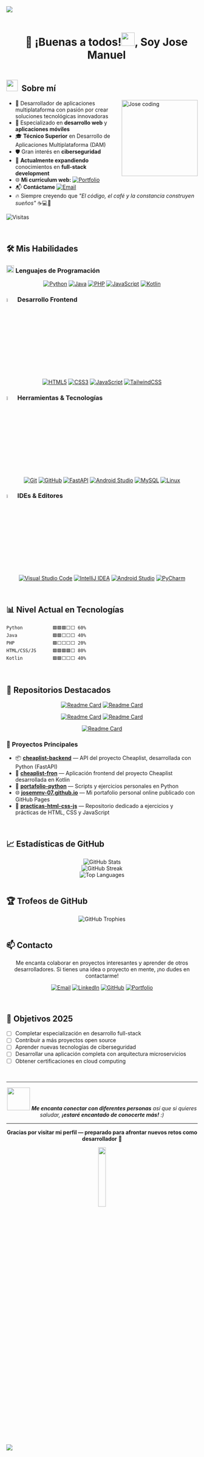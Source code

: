<!--horizontal divider(gradient)-->
<img src="https://user-images.githubusercontent.com/73097560/115834477-dbab4500-a447-11eb-908a-139a6edaec5c.gif">

<!--h1 without bottom border-->
<div id="user-content-toc">
  <ul align="center">
    <summary><h1 style="display: inline-block">👋 ¡Buenas a todos!<img src="https://media.giphy.com/media/hvRJCLFzcasrR4ia7z/giphy.gif" width="35">, Soy Jose Manuel</h1></summary>
  </ul>
</div>

<!--About Me-->
## <picture><img src="https://media.giphy.com/media/ObNTw8Uzwy6KQ/giphy.gif" width="30px">&nbsp;</picture> Sobre mí

<img src="https://media.giphy.com/media/qgQUggAC3Pfv687qPC/giphy.gif" 
     width="200px" 
     align="right"
     alt="Jose coding" />

- :dizzy: Desarrollador de aplicaciones multiplataforma con pasión por crear soluciones tecnológicas innovadoras
- :iphone: Especializado en **desarrollo web** y **aplicaciones móviles**
- :mortar_board: **Técnico Superior** en Desarrollo de Aplicaciones Multiplataforma (DAM)
- :shield: Gran interés en **ciberseguridad** 
- :rocket: **Actualmente expandiendo** conocimientos en **full-stack development**
- :globe_with_meridians: **Mi currículum web:** [![Portfolio](https://img.shields.io/static/v1?label=Portfolio&message=josemmv-07.github.io&color=00D4AA&style=flat-square&logo=github)](https://josemmv-07.github.io)
- :mailbox_with_mail: **Contáctame** [![Email](https://img.shields.io/static/v1?label=email&message=josemanuelmorenovalenzuela@gmail.com&color=FF6B6B&style=flat-square&logo=gmail)](mailto:josemanuelmorenovalenzuela@gmail.com)
- :fire: Siempre creyendo que *"El código, el café y la constancia construyen sueños"* :coffee::computer::rocket:

![Visitas](https://komarev.com/ghpvc/?username=josemmv-07&color=blueviolet&style=for-the-badge)

<br>

## 🛠️ Mis Habilidades

### <picture> <img src = "https://github.com/7oSkaaa/7oSkaaa/blob/main/Images/Programming_Languages.gif?raw=true" width = 20px>  </picture> Lenguajes de Programación

<p align="center">
  <a href="https://www.python.org/" target="_blank">
    <img alt="Python" src="https://img.shields.io/badge/Python-3776AB?style=for-the-badge&logo=python&logoColor=white"></a>
  <a href="https://www.java.com/" target="_blank">
    <img alt="Java" src="https://img.shields.io/badge/Java-ED8B00?style=for-the-badge&logo=openjdk&logoColor=white"></a>
  <a href="https://www.php.net/" target="_blank">
    <img alt="PHP" src="https://img.shields.io/badge/PHP-777BB4?style=for-the-badge&logo=php&logoColor=white"></a>
  <a href="https://developer.mozilla.org/en-US/docs/Web/JavaScript" target="_blank">
    <img alt="JavaScript" src="https://img.shields.io/badge/JavaScript-F7DF1E?style=for-the-badge&logo=javascript&logoColor=black"></a>
  <a href="https://kotlinlang.org/" target="_blank">
    <img alt="Kotlin" src="https://img.shields.io/badge/Kotlin-0095D5?style=for-the-badge&logo=kotlin&logoColor=white"></a>
</p>

### <img src = "https://github.com/7oSkaaa/7oSkaaa/blob/main/Images/Front_End.gif?raw=true" width=5%> Desarrollo Frontend

<p align="center">
  <a href="https://developer.mozilla.org/en-US/docs/Web/HTML" target="_blank">
    <img alt="HTML5" src="https://img.shields.io/badge/HTML5-E34F26?style=for-the-badge&logo=html5&logoColor=white"></a>
  <a href="https://www.w3schools.com/css/" target="_blank">
    <img alt="CSS3" src="https://img.shields.io/badge/CSS3-1572B6?style=for-the-badge&logo=css3&logoColor=white"></a>
  <a href="https://developer.mozilla.org/en-US/docs/Web/JavaScript" target="_blank"> 
    <img alt="JavaScript" src="https://img.shields.io/badge/JavaScript-F7DF1E?style=for-the-badge&logo=javascript&logoColor=black"></a>
  <a href="https://tailwindcss.com/" target="_blank">
    <img alt="TailwindCSS" src="https://img.shields.io/badge/Tailwind_CSS-38B2AC?style=for-the-badge&logo=tailwind-css&logoColor=white"></a>
</p>

### <img src = "https://github.com/7oSkaaa/7oSkaaa/blob/main/Images/Software_Tools.gif?raw=true" width=5%> Herramientas & Tecnologías

<p align="center">
  <a href="#"><img alt="Git" src="https://img.shields.io/badge/Git-F05033?style=for-the-badge&logo=git&logoColor=white"></a>
  <a href="#"><img alt="GitHub" src="https://img.shields.io/badge/GitHub-181717?style=for-the-badge&logo=github&logoColor=white"></a>
  <a href="https://fastapi.tiangolo.com/" target="_blank"><img alt="FastAPI" src="https://img.shields.io/badge/FastAPI-009688?style=for-the-badge&logo=fastapi&logoColor=white"></a>
  <a href="https://developer.android.com/studio" target="_blank"><img alt="Android Studio" src="https://img.shields.io/badge/Android_Studio-3DDC84?style=for-the-badge&logo=android-studio&logoColor=white"></a>
  <a href="#"><img alt="MySQL" src="https://img.shields.io/badge/MySQL-4479A1?style=for-the-badge&logo=mysql&logoColor=white"></a>
  <a href="#"><img alt="Linux" src="https://img.shields.io/badge/Linux-FCC624?style=for-the-badge&logo=linux&logoColor=black"></a>
</p>

### <img src = "https://github.com/7oSkaaa/7oSkaaa/blob/main/Images/IDEs.gif?raw=true" width=5%> IDEs & Editores

<p align="center">
  <a href="#"><img alt="Visual Studio Code" src="https://img.shields.io/badge/Visual_Studio_Code-0078D7?style=for-the-badge&logo=visual-studio-code&logoColor=white"></a>
  <a href="#"><img alt="IntelliJ IDEA" src="https://img.shields.io/badge/IntelliJ_IDEA-000000?style=for-the-badge&logo=intellij-idea&logoColor=white"></a>
  <a href="#"><img alt="Android Studio" src="https://img.shields.io/badge/Android_Studio-3DDC84?style=for-the-badge&logo=android-studio&logoColor=white"></a>
  <a href="#"><img alt="PyCharm" src="https://img.shields.io/badge/PyCharm-000000?style=for-the-badge&logo=pycharm&logoColor=white"></a>
</p>

<br>

## 📊 Nivel Actual en Tecnologías

```text
Python           🟩🟩🟩⬜⬜ 60%
Java             🟩🟩⬜⬜⬜ 40%
PHP              🟩⬜⬜⬜⬜ 20%
HTML/CSS/JS      🟩🟩🟩🟩⬜ 80%
Kotlin           🟩🟩⬜⬜⬜ 40%
```

<br>

## 📁 Repositorios Destacados

<div align="center">

[![Readme Card](https://github-readme-stats.vercel.app/api/pin/?username=josemmv-07&repo=cheaplist-backend&theme=radical)](https://github.com/josemmv-07/cheaplist-backend)
[![Readme Card](https://github-readme-stats.vercel.app/api/pin/?username=josemmv-07&repo=cheaplist-fron&theme=radical)](https://github.com/josemmv-07/cheaplist-fron)

[![Readme Card](https://github-readme-stats.vercel.app/api/pin/?username=josemmv-07&repo=portafolio-python&theme=radical)](https://github.com/josemmv-07/portafolio-python)
[![Readme Card](https://github-readme-stats.vercel.app/api/pin/?username=josemmv-07&repo=josemmv-07.github.io&theme=radical)](https://github.com/josemmv-07/josemmv-07.github.io)

[![Readme Card](https://github-readme-stats.vercel.app/api/pin/?username=josemmv-07&repo=practicas-html-css-js&theme=radical)](https://github.com/josemmv-07/practicas-html-css-js)

</div>

### 🚀 Proyectos Principales

- 📦 **[cheaplist-backend](https://github.com/josemmv-07/cheaplist-backend)** — API del proyecto Cheaplist, desarrollada con Python (FastAPI)
- 📱 **[cheaplist-fron](https://github.com/josemmv-07/cheaplist-fron)** — Aplicación frontend del proyecto Cheaplist desarrollada en Kotlin
- 🐍 **[portafolio-python](https://github.com/josemmv-07/portafolio-python)** — Scripts y ejercicios personales en Python
- 🌐 **[josemmv-07.github.io](https://github.com/josemmv-07/josemmv-07.github.io)** — Mi portafolio personal online publicado con GitHub Pages
- 🧪 **[practicas-html-css-js](https://github.com/josemmv-07/practicas-html-css-js)** — Repositorio dedicado a ejercicios y prácticas de HTML, CSS y JavaScript

<br>

## 📈 Estadísticas de GitHub

<div align="center">
  <img src="https://github-readme-stats.vercel.app/api?username=josemmv-07&show_icons=true&theme=radical&hide_border=true&count_private=true" alt="GitHub Stats" />
</div>

<div align="center">
  <img src="https://github-readme-streak-stats.herokuapp.com/?user=josemmv-07&theme=radical&hide_border=true" alt="GitHub Streak" />
</div>

<div align="center">
  <img src="https://github-readme-stats.vercel.app/api/top-langs/?username=josemmv-07&layout=compact&theme=radical&hide_border=true" alt="Top Languages" />
</div>

<br>

## 🏆 Trofeos de GitHub

<div align="center">
  <img src="https://github-profile-trophy.vercel.app/?username=josemmv-07&theme=radical&no-frame=true&no-bg=false&margin-w=4" alt="GitHub Trophies" />
</div>

<br>

## 📫 Contacto

<div align="center">

Me encanta colaborar en proyectos interesantes y aprender de otros desarrolladores. Si tienes una idea o proyecto en mente, ¡no dudes en contactarme!

[![Email](https://img.shields.io/badge/Email-FF6B6B?style=for-the-badge&logo=gmail&logoColor=white)](mailto:josemanuelmorenovalenzuela@gmail.com)
[![LinkedIn](https://img.shields.io/badge/LinkedIn-0077B5?style=for-the-badge&logo=linkedin&logoColor=white)](https://www.linkedin.com/in/jose-manuel-moreno-valenzuela-ba44722a5/)
[![GitHub](https://img.shields.io/badge/GitHub-181717?style=for-the-badge&logo=github&logoColor=white)](https://github.com/josemmv-07)
[![Portfolio](https://img.shields.io/badge/Portfolio-00D4AA?style=for-the-badge&logo=github&logoColor=white)](https://josemmv-07.github.io)

</div>

<br>

## 🎯 Objetivos 2025

- [ ] Completar especialización en desarrollo full-stack
- [ ] Contribuir a más proyectos open source
- [ ] Aprender nuevas tecnologías de ciberseguridad
- [ ] Desarrollar una aplicación completa con arquitectura microservicios
- [ ] Obtener certificaciones en cloud computing

<br>

---

<div align="center">
  <img src="https://media.giphy.com/media/LnQjpWaON8nhr21vNW/giphy.gif" width="60"> <em><b>Me encanta conectar con diferentes personas</b> así que si quieres saludar, <b>¡estaré encantado de conocerte más!</b> :)</em>
</div>

---

<div align="center">
  
**Gracias por visitar mi perfil — preparado para afrontar nuevos retos como desarrollador** 🚀

<img src="https://media.giphy.com/media/jpVnC65DmYeyRL4LHS/giphy.gif" width="20%">

</div>

<!--horizontal divider(gradient)-->
<img src="https://user-images.githubusercontent.com/73097560/115834477-dbab4500-a447-11eb-908a-139a6edaec5c.gif">
